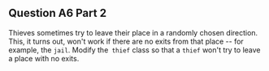 ## Question A6 Part 2

Thieves sometimes try to leave their place in a randomly chosen direction.
This, it turns out, won't work if there are no exits from that place -- for
example, the `jail`. Modify the` thief` class so that a `thief` won't try to
leave a place with no exits.

